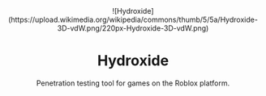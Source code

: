 <html>
  <body>
    <center> ![Hydroxide](https://upload.wikimedia.org/wikipedia/commons/thumb/5/5a/Hydroxide-3D-vdW.png/220px-Hydroxide-3D-vdW.png)
  </body>
</html>

# Hydroxide
Penetration testing tool for games on the Roblox platform.
